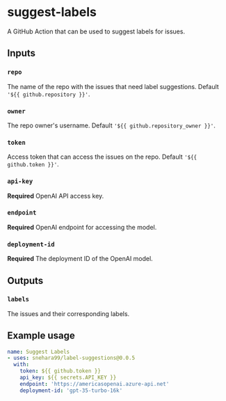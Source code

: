 # suggest-labels
A GitHub Action that can be used to suggest labels for issues.

## Inputs

### `repo`

The name of the repo with the issues that need label suggestions. Default `'${{ github.repository }}'`.

### `owner`

The repo owner's username. Default `'${{ github.repository_owner }}'`.

### `token`

Access token that can access the issues on the repo. Default `'${{ github.token }}'`.

### `api-key`

**Required** OpenAI API access key.

### `endpoint`

**Required** OpenAI endpoint for accessing the model.

### `deployment-id`

**Required** The deployment ID of the OpenAI model.


## Outputs

### `labels`

The issues and their corresponding labels.

## Example usage

```yaml
name: Suggest Labels
- uses: snehara99/label-suggestions@0.0.5
  with:
    token: ${{ github.token }}
    api_key: ${{ secrets.API_KEY }}
    endpoint: 'https://americasopenai.azure-api.net'
    deployment-id: 'gpt-35-turbo-16k'
```

